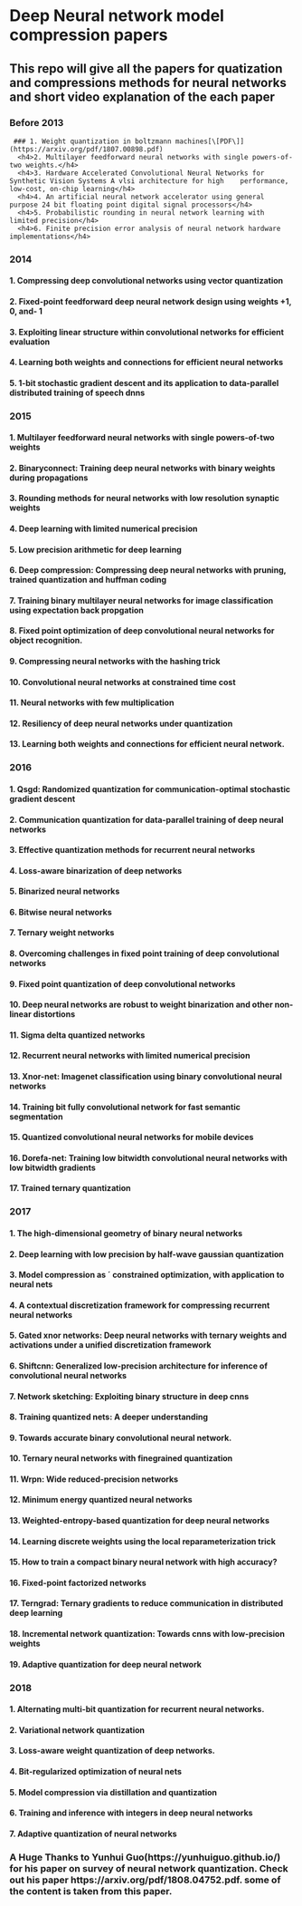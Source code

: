 # Deep Neural network model compression papers
## This repo will give all the papers for quatization and compressions methods for neural networks and short video explanation of the each paper

### Before 2013
     ### 1. Weight quantization in boltzmann machines[\[PDF\]](https://arxiv.org/pdf/1807.00898.pdf)
      <h4>2. Multilayer feedforward neural networks with single powers-of-two weights.</h4>
      <h4>3. Hardware Accelerated Convolutional Neural Networks for Synthetic Vision Systems A vlsi architecture for high    performance, low-cost, on-chip learning</h4>
      <h4>4. An artificial neural network accelerator using general purpose 24 bit floating point digital signal processors</h4>
      <h4>5. Probabilistic rounding in neural network learning with limited precision</h4>
      <h4>6. Finite precision error analysis of neural network hardware implementations</h4>

<h3>2014</h3>
  <h4>1. Compressing deep convolutional networks using vector quantization</h4>
  <h4>2. Fixed-point feedforward deep neural network design using weights +1, 0, and- 1</h4>
  <h4>3. Exploiting linear structure within convolutional networks for efficient evaluation</h4>
  <h4>4. Learning both weights and connections for efficient neural networks</h4>
  <h4>5. 1-bit stochastic gradient descent and its application to data-parallel distributed training of speech dnns</h4>

<h3>2015</h3>
  <h4>1. Multilayer feedforward neural networks with single powers-of-two weights</h4>
  <h4>2. Binaryconnect: Training deep neural networks with binary weights during propagations</h4>
  <h4>3. Rounding methods for neural networks with low resolution synaptic weights</h4>
  <h4>4. Deep learning with limited numerical precision</h4>
  <h4>5. Low precision arithmetic for deep learning</h4>
  <h4>6. Deep compression: Compressing deep neural networks with pruning, trained quantization and huffman coding</h4>
  <h4>7. Training binary multilayer neural networks for image classification using expectation back propgation</h4>
  <h4>8. Fixed point optimization of deep convolutional neural networks for object recognition.</h4>
  <h4>9. Compressing neural networks with the hashing trick</h4>
  <h4>10. Convolutional neural networks at constrained time cost</h4>
  <h4>11. Neural networks with few multiplication</h4>
  <h4>12. Resiliency of deep neural networks under quantization</h4>
  <h4>13. Learning both weights and connections for efficient neural network.</h4>

<h3>2016</h3>
  <h4>1. Qsgd: Randomized quantization for communication-optimal stochastic gradient descent</h4>
  <h4>2. Communication quantization for data-parallel training of deep neural networks</h4>
  <h4>3. Effective quantization methods for recurrent neural networks</h4>
  <h4>4. Loss-aware binarization of deep networks</h4>
  <h4>5. Binarized neural networks</h4>
  <h4>6. Bitwise neural networks</h4>
  <h4>7. Ternary weight networks</h4>
  <h4>8. Overcoming challenges in fixed point training of deep convolutional networks</h4>
  <h4>9. Fixed point quantization of deep convolutional networks</h4>
  <h4>10. Deep neural networks are robust to weight binarization and other non-linear distortions</h4>
  <h4>11. Sigma delta quantized networks</h4>
  <h4>12. Recurrent neural networks with limited numerical precision</h4>
  <h4>13. Xnor-net: Imagenet classification using binary convolutional neural networks</h4>
  <h4>14. Training bit fully convolutional network for fast semantic segmentation</h4>
  <h4>15. Quantized convolutional neural networks for mobile devices</h4>
  <h4>16. Dorefa-net: Training low bitwidth convolutional neural networks with low bitwidth gradients</h4>
  <h4>17. Trained ternary quantization</h4>

  <h3>2017</h3>
  <h4>1. The high-dimensional geometry of binary neural networks</h4>
  <h4>2. Deep learning with low precision by half-wave gaussian quantization</h4>
  <h4>3. Model compression as ´ constrained optimization, with application to neural nets</h4>
  <h4>4. A contextual discretization framework for compressing recurrent neural networks</h4>
  <h4>5. Gated xnor networks: Deep neural networks with ternary weights and activations under a unified discretization framework</h4>
  <h4>6. Shiftcnn: Generalized low-precision architecture for inference of convolutional neural networks</h4>
  <h4>7. Network sketching: Exploiting binary structure in deep cnns</h4>
  <h4>8. Training quantized nets: A deeper understanding</h4>
  <h4>9. Towards accurate binary convolutional neural network.</h4>
  <h4>10. Ternary neural networks with finegrained quantization</h4>
  <h4>11. Wrpn: Wide reduced-precision networks</h4>
  <h4>12. Minimum energy quantized neural networks</h4>
  <h4>13. Weighted-entropy-based quantization for deep neural networks</h4>
  <h4>14. Learning discrete weights using the local reparameterization trick</h4>
  <h4>15. How to train a compact binary neural network with high accuracy?</h4>
  <h4>16. Fixed-point factorized networks</h4>
  <h4>17. Terngrad: Ternary gradients to reduce communication in distributed deep learning</h4>
  <h4>18. Incremental network quantization: Towards cnns with low-precision weights</h4>
  <h4>19. Adaptive quantization for deep neural network</h4>

<h3>2018</h3>
  <h4>1. Alternating multi-bit quantization for recurrent neural networks.</h4>
  <h4>2. Variational network quantization</h4>
  <h4>3. Loss-aware weight quantization of deep networks.</h4>
  <h4>4. Bit-regularized optimization of neural nets</h4>
  <h4>5. Model compression via distillation and quantization</h4>
  <h4>6. Training and inference with integers in deep neural networks</h4>
  <h4>7. Adaptive quantization of neural networks</h4>

<h3>A Huge Thanks to Yunhui Guo(https://yunhuiguo.github.io/) for his paper on survey of neural network quantization. Check out his paper https://arxiv.org/pdf/1808.04752.pdf. some of the content is taken from this paper.</h3>
